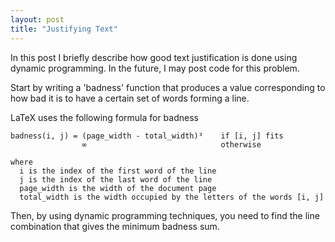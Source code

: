 ```yaml
---
layout: post
title: "Justifying Text"
---
```


In this post I briefly describe how good text justification is done using
dynamic programming. In the future, I may post code for this problem.

Start by writing a 'badness' function that produces a value corresponding to
how bad it is to have a certain set of words forming a line.

LaTeX uses the following formula for badness

    badness(i, j) = (page_width - total_width)³    if [i, j] fits
                    ∞                              otherwise

    where
      i is the index of the first word of the line
      j is the index of the last word of the line
      page_width is the width of the document page
      total_width is the width occupied by the letters of the words [i, j]

Then, by using dynamic programming techniques, you need to find the line
combination that gives the minimum badness sum.
